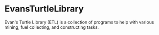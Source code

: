 # EvansTurtleLibrary
Evan's Turtle Library (ETL) is a collection of programs to help with various mining, fuel collecting, and constructing tasks.
